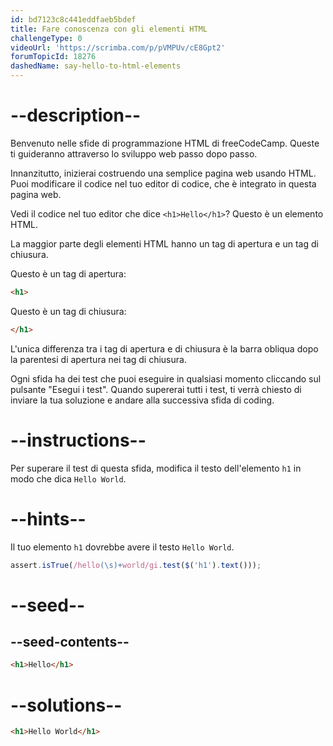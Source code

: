```yaml
---
id: bd7123c8c441eddfaeb5bdef
title: Fare conoscenza con gli elementi HTML
challengeType: 0
videoUrl: 'https://scrimba.com/p/pVMPUv/cE8Gpt2'
forumTopicId: 18276
dashedName: say-hello-to-html-elements
---
```


# --description--

Benvenuto nelle sfide di programmazione HTML di freeCodeCamp. Queste ti guideranno attraverso lo sviluppo web passo dopo passo.

Innanzitutto, inizierai costruendo una semplice pagina web usando HTML. Puoi modificare il codice nel tuo editor di codice, che è integrato in questa pagina web.

Vedi il codice nel tuo editor che dice `<h1>Hello</h1>`? Questo è un elemento HTML.

La maggior parte degli elementi HTML hanno un tag di apertura e un tag di chiusura.

Questo è un tag di apertura:

```html
<h1>
```

Questo è un tag di chiusura:

```html
</h1>
```

L'unica differenza tra i tag di apertura e di chiusura è la barra obliqua dopo la parentesi di apertura nei tag di chiusura.

Ogni sfida ha dei test che puoi eseguire in qualsiasi momento cliccando sul pulsante "Esegui i test". Quando supererai tutti i test, ti verrà chiesto di inviare la tua soluzione e andare alla successiva sfida di coding.

# --instructions--

Per superare il test di questa sfida, modifica il testo dell'elemento `h1` in modo che dica `Hello World`.

# --hints--

Il tuo elemento `h1` dovrebbe avere il testo `Hello World`.

```js
assert.isTrue(/hello(\s)+world/gi.test($('h1').text()));
```

# --seed--

## --seed-contents--

```html
<h1>Hello</h1>
```

# --solutions--

```html
<h1>Hello World</h1>
```
